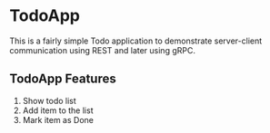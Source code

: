 # TodoApp

This is a fairly simple Todo application to demonstrate server-client
communication using REST and later using gRPC.

## TodoApp Features

1. Show todo list
2. Add item to the list
3. Mark item as Done
